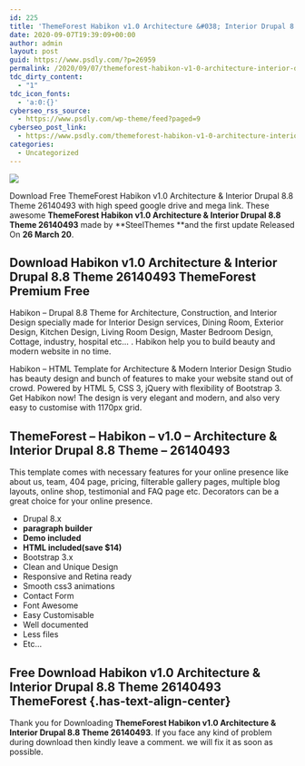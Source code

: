 ```yaml
---
id: 225
title: 'ThemeForest Habikon v1.0 Architecture &#038; Interior Drupal 8.8 Theme 26140493'
date: 2020-09-07T19:39:09+00:00
author: admin
layout: post
guid: https://www.psdly.com/?p=26959
permalink: /2020/09/07/themeforest-habikon-v1-0-architecture-interior-drupal-8-8-theme-26140493/
tdc_dirty_content:
  - "1"
tdc_icon_fonts:
  - 'a:0:{}'
cyberseo_rss_source:
  - https://www.psdly.com/wp-theme/feed?paged=9
cyberseo_post_link:
  - https://www.psdly.com/themeforest-habikon-v1-0-architecture-interior-drupal-8-8-theme-26140493
categories:
  - Uncategorized
---
```

<div>
  <img src="https://i1.wp.com/www.psdly.com/wp-content/uploads/2020/09/ThemeForest-Habikon-v1.0-Architecture-Interior-Drupal-8.8-Theme-26140493.jpg" class="ff-og-image-inserted" />
</div>

Download Free ThemeForest Habikon v1.0 Architecture & Interior Drupal 8.8 Theme 26140493 with high speed google drive and mega link. These awesome&nbsp;**ThemeForest Habikon v1.0 Architecture & Interior Drupal 8.8 Theme 26140493**&nbsp;made by&nbsp;**SteelThemes&nbsp;**and the first update Released On&nbsp;**26 March 20**.

## **Download Habikon v1.0 Architecture & Interior Drupal 8.8 Theme 26140493 ThemeForest Premium Free**

Habikon – Drupal 8.8 Theme for Architecture, Construction, and Interior Design specially made for Interior Design services, Dining Room, Exterior Design, Kitchen Design, Living Room Design, Master Bedroom Design, Cottage, industry, hospital etc… . Habikon help you to build beauty and modern website in no time.

Habikon – HTML Template for Architecture & Modern Interior Design Studio has beauty design and bunch of features to make your website stand out of crowd. Powered by HTML 5, CSS 3, jQuery with flexibility of Bootstrap 3. Get Habikon now! The design is very elegant and modern, and also very easy to customise with 1170px grid.

## **ThemeForest – Habikon – v1.0 – Architecture & Interior Drupal 8.8 Theme – 26140493**

This template comes with necessary features for your online presence like about us, team, 404 page, pricing, filterable gallery pages, multiple blog layouts, online shop, testimonial and FAQ page etc. Decorators can be a great choice for your online presence.

  * Drupal 8.x
  * **paragraph builder**
  * **Demo included**
  * **HTML included(save $14)**
  * Bootstrap 3.x
  * Clean and Unique Design
  * Responsive and Retina ready
  * Smooth css3 animations
  * Contact Form
  * Font Awesome
  * Easy Customisable
  * Well documented
  * Less files
  * Etc…

## **Free Download Habikon v1.0 Architecture & Interior Drupal 8.8 Theme 26140493 ThemeForest** {.has-text-align-center}

Thank you for Downloading&nbsp;**ThemeForest Habikon v1.0 Architecture & Interior Drupal 8.8 Theme 26140493**. If you face any kind of problem during download then kindly leave a comment. we will fix it as soon as possible.